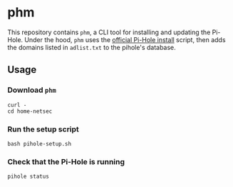 # phm
This repository contains `phm`, a CLI tool for installing and updating the
Pi-Hole. Under the hood, `phm` uses the [official Pi-Hole install](#TODO) script, then
adds the domains listed in `adlist.txt` to the pihole's database.

## Usage

### Download `phm`
``` shell
curl -
cd home-netsec
```

### Run the setup script
``` shell
bash pihole-setup.sh
```

### Check that the Pi-Hole is running
``` shell
pihole status
```
